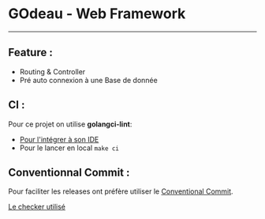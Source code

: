 # GOdeau -  Web Framework

--------------------------------------

## Feature :
- Routing & Controller
- Pré auto connexion à une Base de donnée

## CI :
Pour ce projet on utilise **golangci-lint**:
 - [Pour l'intégrer à son IDE](https://golangci-lint.run/usage/integrations/)
 - Pour le lancer en local `make ci`

## Conventionnal Commit :
Pour faciliter les releases ont préfère utiliser le [Conventional Commit](https://www.conventionalcommits.org/en/v1.0.0/).

[Le checker utilisé](https://github.com/qoomon/git-conventional-commits)
